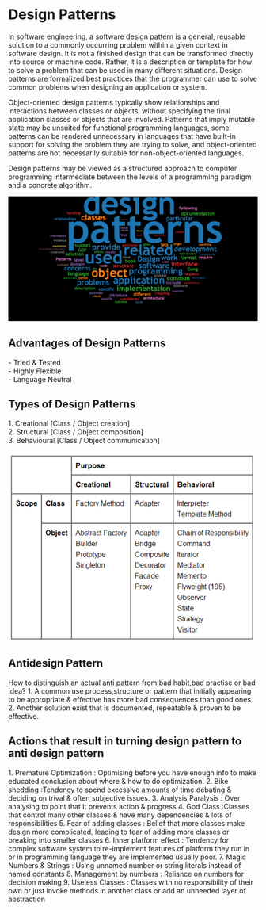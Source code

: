 # Design Patterns

In software engineering, a software design pattern is a general, reusable solution to a commonly occurring problem within a given context in software design. It is not a finished design that can be transformed directly into source or machine code. Rather, it is a description or template for how to solve a problem that can be used in many different situations. Design patterns are formalized best practices that the programmer can use to solve common problems when designing an application or system.

Object-oriented design patterns typically show relationships and interactions between classes or objects, without specifying the final application classes or objects that are involved. Patterns that imply mutable state may be unsuited for functional programming languages, some patterns can be rendered unnecessary in languages that have built-in support for solving the problem they are trying to solve, and object-oriented patterns are not necessarily suitable for non-object-oriented languages.

Design patterns may be viewed as a structured approach to computer programming intermediate between the levels of a programming paradigm and a concrete algorithm.

<img src="etc/designPatterns.png" width="1000"/>

<h2>Advantages of Design Patterns</h2>
- Tried & Tested<br>
- Highly Flexible<br>
- Language Neutral<br>

<h2>Types of Design Patterns</h2>
1. Creational [Class / Object creation]<br>
2. Structural [Class / Object composition]<br>
3. Behavioural [Class / Object communication]<br><br>

<img src="etc/designPatternsTypes.png" width="500"/>

<h2>Antidesign Pattern</h2>
How to distinguish an actual anti pattern from bad habit,bad practise or bad idea?
1. A common use process,structure or pattern that initially appearing to be appropriate & effective has more bad consequences than good ones.
2. Another solution exist that is documented, repeatable & proven to be effective.

<h2>Actions that result in turning design pattern to anti design pattern</h2>
1. Premature Optimization : Optimising before you have enough info to make educated conclusion about where & how to do optimization.
2. Bike shedding :Tendency to spend excessive amounts of time debating & deciding on trival & often subjective issues.
3. Analysis Paralysis : Over analysing to point that it prevents action & progress
4. God Class :Classes that control many other classes & have many dependencies & lots of responsibilities
5. Fear of adding classes : Belief that more classes make design more complicated, leading to fear of adding more classes or breaking into smaller classes
6. Inner platform effect : Tendency for complex software system to re-implement features of platform they run in or in programming language they are implemented usually poor.
7. Magic Numbers & Strings : Using unnamed number or string literals instead of named constants
8. Management by numbers : Reliance on numbers for decision making
9. Useless Classes : Classes with no responsibility of their own or just invoke methods in another class or add an unneeded layer of abstraction